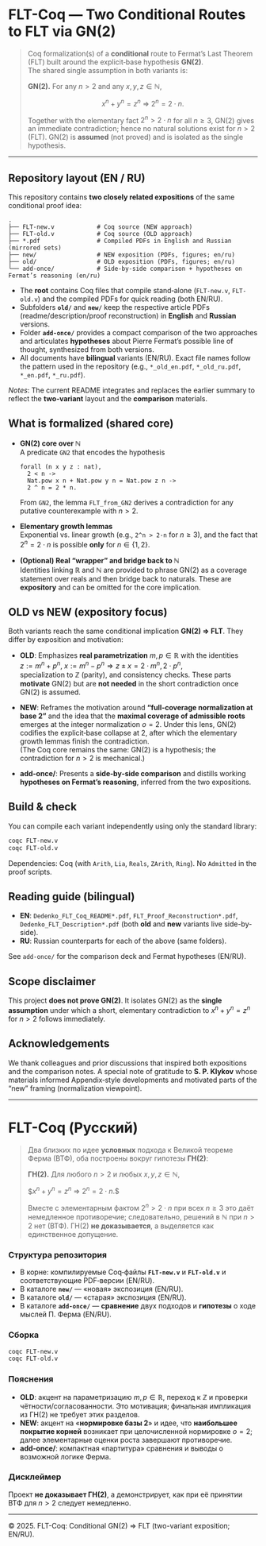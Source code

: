 # FLT-Coq — Two Conditional Routes to FLT via GN(2)

> Coq formalization(s) of a **conditional** route to Fermat’s Last Theorem (FLT) built around the explicit‑base hypothesis **GN(2)**.  
> The shared single assumption in both variants is:
>
> **GN(2).** For any $n>2$ and any $x,y,z \in \mathbb{N}$,
>
> $$x^n + y^n = z^n \ \Rightarrow\ 2^n = 2\cdot n.$$
>
> Together with the elementary fact $2^n > 2\cdot n$ for all $n \ge 3$, GN(2) gives an immediate contradiction; hence no natural solutions exist for $n>2$ (FLT). GN(2) is **assumed** (not proved) and is isolated as the single hypothesis.

---

## Repository layout (EN / RU)

This repository contains **two closely related expositions** of the same conditional proof idea:

```
.
├── FLT-new.v            # Coq source (NEW approach)
├── FLT-old.v            # Coq source (OLD approach)
├── *.pdf                # Compiled PDFs in English and Russian (mirrored sets)
├── new/                 # NEW exposition (PDFs, figures; en/ru)
├── old/                 # OLD exposition (PDFs, figures; en/ru)
└── add-once/            # Side-by-side comparison + hypotheses on Fermat’s reasoning (en/ru)
```
- The **root** contains Coq files that compile stand‑alone (`FLT-new.v`, `FLT-old.v`) and the compiled PDFs for quick reading (both EN/RU).
- Subfolders **`old/`** and **`new/`** keep the respective article PDFs (readme/description/proof reconstruction) in **English** and **Russian** versions.
- Folder **`add-once/`** provides a compact comparison of the two approaches and articulates **hypotheses** about Pierre Fermat’s possible line of thought, synthesized from both versions.
- All documents have **bilingual** variants (EN/RU). Exact file names follow the pattern used in the repository (e.g., `*_old_en.pdf`, `*_old_ru.pdf`, `*_en.pdf`, `*_ru.pdf`).

_Notes_: The current README integrates and replaces the earlier summary to reflect the **two‑variant** layout and the **comparison** materials.


## What is formalized (shared core)

- **GN(2) core over $\mathbb{N}$**  
  A predicate `GN2` that encodes the hypothesis
  ```coq
  forall (n x y z : nat),
    2 < n ->
    Nat.pow x n + Nat.pow y n = Nat.pow z n ->
    2 ^ n = 2 * n.
  ```
  From `GN2`, the lemma `FLT_from_GN2` derives a contradiction for any putative counterexample with $n>2$.

- **Elementary growth lemmas**  
  Exponential vs. linear growth (e.g., `2^n > 2·n` for $n\ge 3$), and the fact that $2^n = 2\cdot n$ is possible **only** for $n \in \{1,2\}$.

- **(Optional) Real “wrapper” and bridge back to $\mathbb{N}$**  
  Identities linking $\mathbb{R}$ and $\mathbb{N}$ are provided to phrase GN(2) as a coverage statement over reals and then bridge back to naturals. These are **expository** and can be omitted for the core implication.


## OLD vs NEW (expository focus)

Both variants reach the same conditional implication **GN(2) ⇒ FLT**. They differ by exposition and motivation:

- **OLD**: Emphasizes **real parametrization** $m,p \in \mathbb{R}$ with the identities  
  $z:=m^n+p^n,\ x:=m^n-p^n \Rightarrow z\pm x = 2\cdot m^n,\,2\cdot p^n$,  
  specialization to $\mathbb{Z}$ (parity), and consistency checks. These parts **motivate** GN(2) but are **not needed** in the short contradiction once GN(2) is assumed.

- **NEW**: Reframes the motivation around **“full‑coverage normalization at base 2”** and the idea that the **maximal coverage of admissible roots** emerges at the integer normalization $o=2$. Under this lens, GN(2) codifies the explicit‑base collapse at $2$, after which the elementary growth lemmas finish the contradiction.  
  (The Coq core remains the same: GN(2) is a hypothesis; the contradiction for $n>2$ is mechanical.)

- **add-once/**: Presents a **side‑by‑side comparison** and distills working **hypotheses on Fermat’s reasoning**, inferred from the two expositions.


## Build & check

You can compile each variant independently using only the standard library:

```bash
coqc FLT-new.v
coqc FLT-old.v
```
Dependencies: Coq (with `Arith`, `Lia`, `Reals`, `ZArith`, `Ring`). No `Admitted` in the proof scripts.


## Reading guide (bilingual)

- **EN**: `Dedenko_FLT_Coq_README*.pdf`, `FLT_Proof_Reconstruction*.pdf`, `Dedenko_FLT_Description*.pdf` (both **old** and **new** variants live side-by-side).
- **RU**: Russian counterparts for each of the above (same folders).

See `add-once/` for the comparison deck and Fermat hypotheses (EN/RU).


## Scope disclaimer

This project **does not prove GN(2)**. It isolates GN(2) as the **single assumption** under which a short, elementary contradiction to $x^n + y^n = z^n$ for $n>2$ follows immediately.


## Acknowledgements

We thank colleagues and prior discussions that inspired both expositions and the comparison notes. A special note of gratitude to **S. P. Klykov** whose materials informed Appendix‑style developments and motivated parts of the “new” framing (normalization viewpoint).

---

# FLT-Coq (Русский)

> Два близких по идее **условных** подхода к Великой теореме Ферма (ВТФ), оба построены вокруг гипотезы **ГН(2)**:
>
> **ГН(2).** Для любого $n>2$ и любых $x,y,z \in \mathbb{N}$,
>
> $$x^n + y^n = z^n \ \Rightarrow\ 2^n = 2\cdot n.\$$
>
> Вместе с элементарным фактом $2^n > 2\cdot n$ при всех $n \ge 3$ это даёт немедленное противоречие; следовательно, решений в $\mathbb{N}$ при $n>2$ нет (ВТФ). ГН(2) **не доказывается**, а выделяется как единственное допущение.

### Структура репозитория

- В корне: компилируемые Coq‑файлы **`FLT-new.v`** и **`FLT-old.v`** и соответствующие PDF‑версии (EN/RU).  
- В каталоге **`new/`** — «новая» экспозиция (EN/RU).  
- В каталоге **`old/`** — «старая» экспозиция (EN/RU).  
- В каталоге **`add-once/`** — **сравнение** двух подходов и **гипотезы** о ходе мыслей П. Ферма (EN/RU).

### Сборка

```bash
coqc FLT-new.v
coqc FLT-old.v
```

### Пояснения

- **OLD**: акцент на параметризацию $m,p \in \mathbb{R}$, переход к $\mathbb{Z}$ и проверки чётности/согласованности. Это мотивация; финальная импликация из ГН(2) не требует этих разделов.
- **NEW**: акцент на «**нормировке базы 2**» и идее, что **наибольшее покрытие корней** возникает при целочисленной нормировке $o=2$; далее элементарные оценки роста завершают противоречие.
- **add-once/**: компактная «партитура» сравнения и выводы о возможной логике Ферма.

### Дисклеймер

Проект **не доказывает ГН(2)**, а демонстрирует, как при её принятии ВТФ для $n>2$ следует немедленно.

---

© 2025. FLT-Coq: Conditional GN(2) ⇒ FLT (two-variant exposition; EN/RU).
